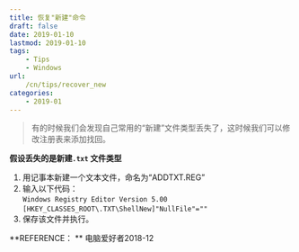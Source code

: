 ```yaml
---
title: 恢复"新建"命令
draft: false
date: 2019-01-10
lastmod: 2019-01-10
tags:
    - Tips
    - Windows
url:
    /cn/tips/recover_new
categories:
    - 2019-01
---
```


> 有的时候我们会发现自己常用的“新建”文件类型丢失了，这时候我们可以修改注册表来添加找回。

**假设丢失的是新建`.txt` 文件类型**     
1. 用记事本新建一个文本文件，命名为“ADDTXT.REG”     
2. 输入以下代码：      
`Windows Registry Editor Version 5.00`          
`[HKEY_CLASSES_ROOT\.TXT\ShellNew]"NullFile"=""`        
3. 保存该文件并执行。        

**REFERENCE： **
电脑爱好者2018-12
